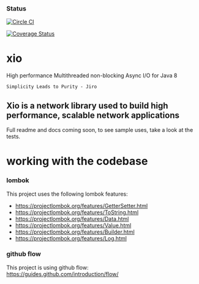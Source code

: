 ### Status
[![Circle CI](https://circleci.com/gh/xjdr/xio.svg?style=svg)](https://circleci.com/gh/xjdr/xio)

[![Coverage Status](https://coveralls.io/repos/xjdr/xio/badge.svg?branch=master&service=github)](https://coveralls.io/github/xjdr/xio?branch=master)

xio
===

High performance Multithreaded non-blocking Async I/O for Java 8

`Simplicity Leads to Purity - Jiro`

## Xio is a network library used to build high performance, scalable network applications

Full readme and docs coming soon, to see sample uses, take a look at the tests.

working with the codebase
=========================

### lombok

This project uses the following lombok features:

 * https://projectlombok.org/features/GetterSetter.html
 * https://projectlombok.org/features/ToString.html
 * https://projectlombok.org/features/Data.html
 * https://projectlombok.org/features/Value.html
 * https://projectlombok.org/features/Builder.html
 * https://projectlombok.org/features/Log.html

### github flow

This project is using github flow: https://guides.github.com/introduction/flow/
